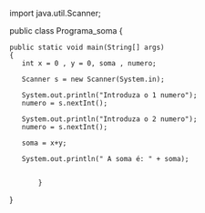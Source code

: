 import java.util.Scanner;

public class Programa_soma {

    public static void main(String[] args) 
    {
       int x = 0 , y = 0, soma , numero;
      
       Scanner s = new Scanner(System.in);
       
       System.out.println("Introduza o 1 numero");
       numero = s.nextInt();
       
       System.out.println("Introduza o 2 numero");
       numero = s.nextInt();
             
       soma = x+y;
       
       System.out.println(" A soma é: " + soma);     
       
       
           }
    
} 
